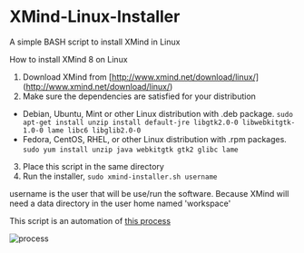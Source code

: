 # XMind-Linux-Installer
A simple BASH script to install XMind in Linux

How to install XMind 8 on Linux

1. Download XMind from [http://www.xmind.net/download/linux/] (http://www.xmind.net/download/linux/)
2. Make sure the dependencies are satisfied for your distribution
 - Debian, Ubuntu, Mint or other Linux distribution with .deb package. `sudo apt-get install unzip install default-jre libgtk2.0-0 libwebkitgtk-1.0-0 lame libc6 libglib2.0-0`
 - Fedora, CentOS, RHEL, or other Linux distribution with .rpm packages. `sudo yum install unzip java webkitgtk gtk2 glibc lame`
3. Place this script in the same directory
4. Run the installer, `sudo xmind-installer.sh username`

username is the user that will be use/run the software. Because XMind will need a data directory in the user home named 'workspace'

This script is an automation of [this process](http://www.xmind.net/m/PuDC)

![process](https://xmindshare.s3.amazonaws.com/preview/PuDC-FwEzHqO-77495.png)

